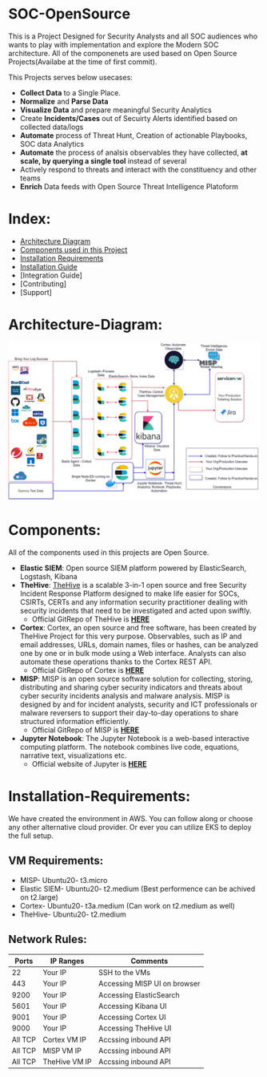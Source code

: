 # SOC-OpenSource
This is a Project Designed for Security Analysts and all SOC audiences who wants to play with implementation and explore the Modern SOC architecture. All of the componenets are used based on Open Source Projects(Availabe at the time of first commit). 

This Projects serves below usecases:
 - **Collect Data** to a Single Place.
 - **Normalize** and **Parse Data**
 - **Visualize Data** and prepare meaningful Security Analytics
 - Create **Incidents/Cases** out of Secuirty Alerts identified based on collected data/logs
 - **Automate** process of Threat Hunt, Creation of actionable Playbooks, SOC data Analytics
 - **Automate** the process of analsis observables they have collected, **at scale, by querying a single tool** instead of several
 - Actively respond to threats and interact with the constituency and other teams
 - **Enrich** Data feeds with Open Source Threat Intelligence Platoform

# Index:
 - [Architecture Diagram](#Architecture-Diagram)
 - [Components used in this Project](#Components)
 - [Installation Requirements](#Installation-Requirements)
 - [Installation Guide](https://github.com/archanchoudhury/SOC-OpenSource/blob/main/installation/install.md)
 - [Integration Guide]
 - [Contributing]
 - [Support]

# Architecture-Diagram:
<p align="center"> <img src="images/SIEM2.png"> </p>

# Components:
All of the components used in this projects are Open Source.
 - **Elastic SIEM**: Open source SIEM platform powered by ElasticSearch, Logstash, Kibana
 - **TheHive**: [TheHive](https://thehive-project.org/) is a scalable 3-in-1 open source and free Security Incident Response Platform designed to make life easier for SOCs, CSIRTs, CERTs and any information security practitioner dealing with security incidents that need to be investigated and acted upon swiftly.
    - Official GitRepo of TheHive is **[HERE](https://github.com/TheHive-Project/TheHive)**
 - **Cortex**: Cortex, an open source and free software, has been created by TheHive Project for this very purpose. Observables, such as IP and email addresses, URLs, domain names, files or hashes, can be analyzed one by one or in bulk mode using a Web interface. Analysts can also automate these operations thanks to the Cortex REST API.
    - Official GitRepo of Cortex is **[HERE](https://github.com/TheHive-Project/Cortex)**
 - **MISP**: MISP is an open source software solution for collecting, storing, distributing and sharing cyber security indicators and threats about cyber security incidents analysis and malware analysis. MISP is designed by and for incident analysts, security and ICT professionals or malware reversers to support their day-to-day operations to share structured information efficiently.
   - Official GitRepo of MISP is **[HERE](https://github.com/MISP/MISP)**
 - **Jupyter Notebook**: The Jupyter Notebook is a web-based interactive computing platform. The notebook combines live code, equations, narrative text, visualizations etc.
   - Official website of Jupyter is **[HERE](https://jupyter.org/)**

# Installation-Requirements: 
We have created the environment in AWS. You can follow along or choose any other alternative cloud provider. Or ever you can utilize EKS to deploy the full setup.
## VM Requirements:
 - MISP- Ubuntu20- t3.micro
 - Elastic SIEM- Ubuntu20- t2.medium (Best performence can be achived on t2.large)
 - Cortex- Ubuntu20- t3a.medium (Can work on t2.medium as well)
 - TheHive- Ubuntu20- t2.medium
## Network Rules:
| Ports | IP Ranges | Comments |
| --- | --- | --- |
| 22 | Your IP | SSH to the VMs |
| 443 | Your IP | Accessing MISP UI on browser|
| 9200 | Your IP | Accessing ElasticSearch|
| 5601 | Your IP | Accessing Kibana UI
| 9001 | Your IP | Accessing Cortex UI|
| 9000 | Your IP | Accessing TheHive UI|
| All TCP | Cortex VM IP | Accssing inbound API|
| All TCP | MISP VM IP | Accssing inbound API|
| All TCP | TheHive VM IP | Accssing inbound API|
